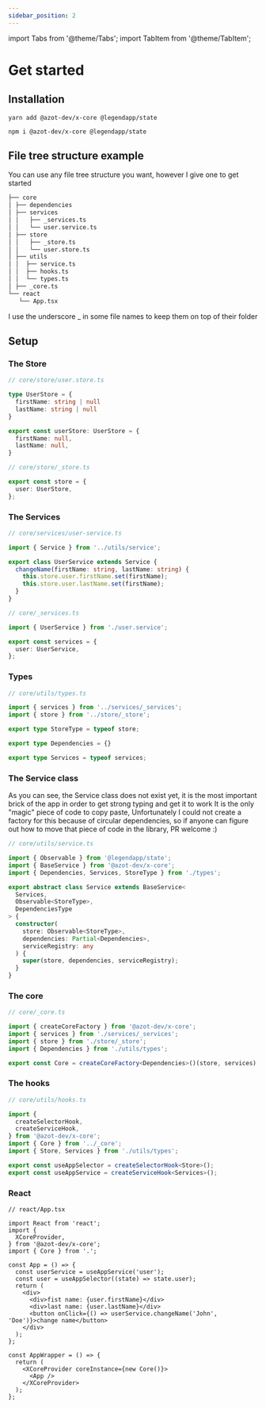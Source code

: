 ```yaml
---
sidebar_position: 2
---
```


import Tabs from '@theme/Tabs';
import TabItem from '@theme/TabItem';



# Get started

## Installation

<Tabs>
  <TabItem value="yarn" label="yarn" default>

    yarn add @azot-dev/x-core @legendapp/state

  </TabItem>
  <TabItem value="npm" label="npm" >

    npm i @azot-dev/x-core @legendapp/state

  </TabItem>
</Tabs>

## File tree structure example

You can use any file tree structure you want, however I give one to get started

```sh
├── core
│ ├── dependencies
│ ├── services
│ │   ├── _services.ts
│ │   └── user.service.ts
│ ├── store
│ │   ├── _store.ts
│ │   └── user.store.ts
│ ├── utils
│ │  ├── service.ts
│ │  ├── hooks.ts
│ │  └── types.ts
│ ├── _core.ts
└── react
   └── App.tsx

```

I use the underscore _ in some file names to keep them on top of their folder

## Setup

### The Store

```typescript
// core/store/user.store.ts

type UserStore = {
  firstName: string | null
  lastName: string | null
}

export const userStore: UserStore = {
  firstName: null,
  lastName: null,
}

```  

```typescript
// core/store/_store.ts

export const store = {
  user: UserStore,
};

```  

### The Services

```typescript
// core/services/user-service.ts

import { Service } from '../utils/service';

export class UserService extends Service {
  changeName(firstName: string, lastName: string) {
    this.store.user.firstName.set(firstName);
    this.store.user.lastName.set(firstName);
  }
}

```  

```typescript
// core/_services.ts

import { UserService } from './user.service';

export const services = {
  user: UserService,
};

```

### Types

```typescript
// core/utils/types.ts

import { services } from '../services/_services';
import { store } from '../store/_store';

export type StoreType = typeof store;

export type Dependencies = {}

export type Services = typeof services;

```

### The Service class

As you can see, the Service class does not exist yet, it is the most important brick of the app in order to get strong typing and get it to work
It is the only "magic" piece of code to copy paste, Unfortunately I could not create a factory for this because of circular dependencies, so if anyone can figure out how to move that piece of code in the library, PR welcome :)

```typescript
// core/utils/service.ts

import { Observable } from '@legendapp/state';
import { BaseService } from '@azot-dev/x-core';
import { Dependencies, Services, StoreType } from './types';

export abstract class Service extends BaseService<
  Services,
  Observable<StoreType>,
  DependenciesType
> {
  constructor(
    store: Observable<StoreType>,
    dependencies: Partial<Dependencies>,
    serviceRegistry: any
  ) {
    super(store, dependencies, serviceRegistry);
  }
}
```  

### The core

```typescript
// core/_core.ts

import { createCoreFactory } from '@azot-dev/x-core';
import { services } from './services/_services';
import { store } from './store/_store';
import { Dependencies } from './utils/types';

export const Core = createCoreFactory<Dependencies>()(store, services);
```

### The hooks

```typescript
// core/utils/hooks.ts

import {
  createSelectorHook,
  createServiceHook,
} from '@azot-dev/x-core';
import { Core } from '../_core';
import { Store, Services } from './utils/types';

export const useAppSelector = createSelectorHook<Store>();
export const useAppService = createServiceHook<Services>();

```

### React

```tsx
// react/App.tsx

import React from 'react';
import {
  XCoreProvider,
} from '@azot-dev/x-core';
import { Core } from '.';

const App = () => {
  const userService = useAppService('user');
  const user = useAppSelector((state) => state.user);
  return (
    <div>
      <div>fist name: {user.firstName}</div>
      <div>last name: {user.lastName}</div>
      <button onClick={() => userService.changeName('John', 'Doe')}>change name</button>
    </div>
  );
};

const AppWrapper = () => {
  return (
    <XCoreProvider coreInstance={new Core()}>
      <App />
    </XCoreProvider>
  );
};
```
